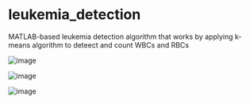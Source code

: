# leukemia_detection
MATLAB-based leukemia detection algorithm that works by applying k-means algorithm to deteect and count WBCs and RBCs

![image](https://github.com/Chief-boy-117/leukemia_detection/assets/67178769/df64145f-b639-4348-86f5-c20f58ff5a10)

![image](https://github.com/Chief-boy-117/leukemia_detection/assets/67178769/40e1c506-bcdc-43c2-b417-fbcf1ceac5c5)

![image](https://github.com/Chief-boy-117/leukemia_detection/assets/67178769/4d4562a1-003d-45e8-b7b4-3d77e10ae2ad)
